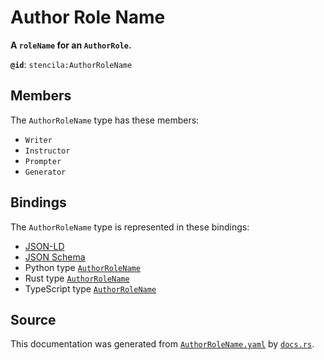 # Author Role Name

**A `roleName` for an `AuthorRole`.**

**`@id`**: `stencila:AuthorRoleName`

## Members

The `AuthorRoleName` type has these members:

- `Writer`
- `Instructor`
- `Prompter`
- `Generator`

## Bindings

The `AuthorRoleName` type is represented in these bindings:

- [JSON-LD](https://stencila.org/AuthorRoleName.jsonld)
- [JSON Schema](https://stencila.org/AuthorRoleName.schema.json)
- Python type [`AuthorRoleName`](https://github.com/stencila/stencila/blob/main/python/python/stencila/types/author_role_name.py)
- Rust type [`AuthorRoleName`](https://github.com/stencila/stencila/blob/main/rust/schema/src/types/author_role_name.rs)
- TypeScript type [`AuthorRoleName`](https://github.com/stencila/stencila/blob/main/ts/src/types/AuthorRoleName.ts)

## Source

This documentation was generated from [`AuthorRoleName.yaml`](https://github.com/stencila/stencila/blob/main/schema/AuthorRoleName.yaml) by [`docs.rs`](https://github.com/stencila/stencila/blob/main/rust/schema-gen/src/docs.rs).